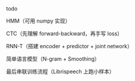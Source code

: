 todo



HMM（可用 numpy 实现）

CTC（先理解 forward-backward，再手写 loss）

RNN-T（搭建 encoder + predictor + joint network）

简单语言模型（N-gram + Smoothing）

最后串联训练流程（Librispeech 上跑小样本）

